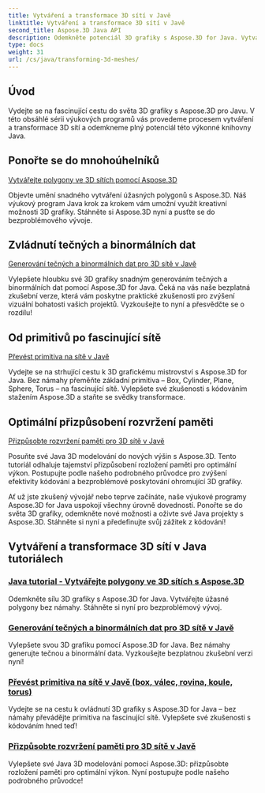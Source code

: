 ```yaml
---
title: Vytváření a transformace 3D sítí v Javě
linktitle: Vytváření a transformace 3D sítí v Javě
second_title: Aspose.3D Java API
description: Odemkněte potenciál 3D grafiky s Aspose.3D for Java. Vytvářejte, transformujte a optimalizujte sítě bez námahy. Vylepšete své zkušenosti s kódováním pomocí našich výukových programů.
type: docs
weight: 31
url: /cs/java/transforming-3d-meshes/
---
```


## Úvod

Vydejte se na fascinující cestu do světa 3D grafiky s Aspose.3D pro Javu. V této obsáhlé sérii výukových programů vás provedeme procesem vytváření a transformace 3D sítí a odemkneme plný potenciál této výkonné knihovny Java.

## Ponořte se do mnohoúhelníků 
[Vytvářejte polygony ve 3D sítích pomocí Aspose.3D](./create-polygons-in-meshes/)

Objevte umění snadného vytváření úžasných polygonů s Aspose.3D. Náš výukový program Java krok za krokem vám umožní využít kreativní možnosti 3D grafiky. Stáhněte si Aspose.3D nyní a pusťte se do bezproblémového vývoje.

## Zvládnutí tečných a binormálních dat
[Generování tečných a binormálních dat pro 3D sítě v Javě](./generate-tangent-binormal-data/)

Vylepšete hloubku své 3D grafiky snadným generováním tečných a binormálních dat pomocí Aspose.3D for Java. Čeká na vás naše bezplatná zkušební verze, která vám poskytne praktické zkušenosti pro zvýšení vizuální bohatosti vašich projektů. Vyzkoušejte to nyní a přesvědčte se o rozdílu!

## Od primitivů po fascinující sítě 
[Převést primitiva na sítě v Javě](./convert-primitives-to-meshes/)

Vydejte se na strhující cestu k 3D grafickému mistrovství s Aspose.3D for Java. Bez námahy přeměňte základní primitiva – Box, Cylinder, Plane, Sphere, Torus – na fascinující sítě. Vylepšete své zkušenosti s kódováním stažením Aspose.3D a staňte se svědky transformace.

## Optimální přizpůsobení rozvržení paměti 
[Přizpůsobte rozvržení paměti pro 3D sítě v Javě](./customize-mesh-memory-layout/)

Posuňte své Java 3D modelování do nových výšin s Aspose.3D. Tento tutoriál odhaluje tajemství přizpůsobení rozložení paměti pro optimální výkon. Postupujte podle našeho podrobného průvodce pro zvýšení efektivity kódování a bezproblémové poskytování ohromující 3D grafiky.

Ať už jste zkušený vývojář nebo teprve začínáte, naše výukové programy Aspose.3D for Java uspokojí všechny úrovně dovedností. Ponořte se do světa 3D grafiky, odemkněte nové možnosti a oživte své Java projekty s Aspose.3D. Stáhněte si nyní a předefinujte svůj zážitek z kódování!
## Vytváření a transformace 3D sítí v Java tutoriálech
### [Java tutorial - Vytvářejte polygony ve 3D sítích s Aspose.3D](./create-polygons-in-meshes/)
Odemkněte sílu 3D grafiky s Aspose.3D for Java. Vytvářejte úžasné polygony bez námahy. Stáhněte si nyní pro bezproblémový vývoj.
### [Generování tečných a binormálních dat pro 3D sítě v Javě](./generate-tangent-binormal-data/)
Vylepšete svou 3D grafiku pomocí Aspose.3D for Java. Bez námahy generujte tečnou a binormální data. Vyzkoušejte bezplatnou zkušební verzi nyní!
### [Převést primitiva na sítě v Javě (box, válec, rovina, koule, torus)](./convert-primitives-to-meshes/)
Vydejte se na cestu k ovládnutí 3D grafiky s Aspose.3D for Java – bez námahy převádějte primitiva na fascinující sítě. Vylepšete své zkušenosti s kódováním hned teď!
### [Přizpůsobte rozvržení paměti pro 3D sítě v Javě](./customize-mesh-memory-layout/)
Vylepšete své Java 3D modelování pomocí Aspose.3D: přizpůsobte rozložení paměti pro optimální výkon. Nyní postupujte podle našeho podrobného průvodce!
